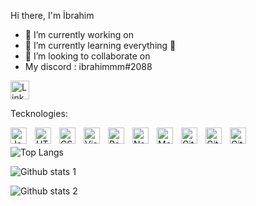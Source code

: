 Hi there, I'm İbrahim 



- 🔭 I’m currently working on 
- 🌱  I’m currently learning everything 🤣
- 👯 I’m looking to collaborate on 
- My discord : ibrahimmm#2088







 <a href="https://www.linkedin.com/in/ibrahim-akkul-1a6075233/" rel="nofollow"><img src="https://images.rawpixel.com/image_png_800/czNmcy1wcml2YXRlL3Jhd3BpeGVsX2ltYWdlcy93ZWJzaXRlX2NvbnRlbnQvbHIvdjk4Mi1kNS0xMF8xLnBuZw.png" alt="Linkedin" style="width:30px;"/></a>
 
 
 Tecknologies:
 
 <img align="left" alt="JavaScript" width="26px" src="https://cdn.jsdelivr.net/gh/devicons/devicon/icons/javascript/javascript-original.svg" style="padding-right:10px;" /><img align="left" alt="HTML5" width="26px" src="https://cdn.jsdelivr.net/gh/devicons/devicon/icons/html5/html5-original.svg" style="padding-right:10px;" /><img align="left" alt="CSS3" width="26px" src="https://cdn.jsdelivr.net/gh/devicons/devicon/icons/css3/css3-original.svg" style="padding-right:10px;" /><img align="left" alt="Visual Studio Code" width="26px" src="https://cdn.jsdelivr.net/gh/devicons/devicon/icons/vscode/vscode-original.svg" style="padding-right:10px;" /><img align="left" alt="React" width="26px" src="https://cdn.jsdelivr.net/gh/devicons/devicon/icons/react/react-original.svg" style="padding-right:10px;" /><img align="left" alt="Node.js" width="26px" src="https://cdn.jsdelivr.net/gh/devicons/devicon/icons/nodejs/nodejs-original.svg" style="padding-right:10px;" /><img align="left" alt="MongoDB" width="26px" src="https://cdn.jsdelivr.net/gh/devicons/devicon/icons/mongodb/mongodb-original.svg" style="padding-right:10px;" /><img align="left" alt="GitHub" width="26px" src="https://www.svgrepo.com/show/303656/php-logo.svg" style="padding-right:10px;" /><img align="left" alt="Git" width="26px" src="https://cdn.jsdelivr.net/gh/devicons/devicon/icons/git/git-original.svg" style="padding-right:10px;" /><img align="left" alt="GitHub" width="26px" src="https://user-images.githubusercontent.com/3369400/139447912-e0f43f33-6d9f-45f8-be46-2df5bbc91289.png" style="padding-right:10px;" />




<br/>

![Top Langs](https://github-readme-stats-git-masterrstaa-rickstaa.vercel.app/api/top-langs/?username=ibrahimakkul&theme=dracula)



![Github stats 1](https://github-readme-stats.vercel.app/api?username=ibrahimakkul&show_icons=true&theme=gradient)

![Github stats 2](https://github-readme-stats.vercel.app/api?username=ibrahimakkul&show_icons=true&theme=radical)


